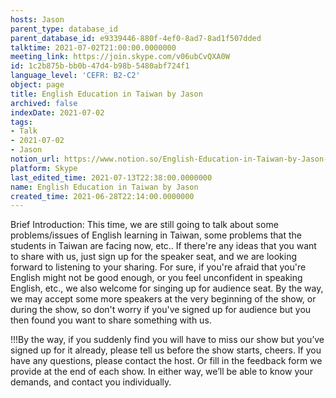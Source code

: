 ```yaml
---
hosts: Jason
parent_type: database_id
parent_database_id: e9339446-880f-4ef0-8ad7-8ad1f507dded
talktime: 2021-07-02T21:00:00.0000000
meeting_link: https://join.skype.com/v06ubCvQXA0W
id: 1c2b875b-bb0b-47d4-b98b-5480abf724f1
language_level: 'CEFR: B2-C2'
object: page
title: English Education in Taiwan by Jason
archived: false
indexDate: 2021-07-02
tags:
- Talk
- 2021-07-02
- Jason
notion_url: https://www.notion.so/English-Education-in-Taiwan-by-Jason-1c2b875bbb0b47d4b98b5480abf724f1
platform: Skype
last_edited_time: 2021-07-13T22:38:00.0000000
name: English Education in Taiwan by Jason
created_time: 2021-06-28T22:14:00.0000000
---
```




Brief Introduction: This time, we are still going to talk about some problems/issues of English learning in Taiwan, some problems that the students in Taiwan are facing now, etc.. If there're any ideas that you want to share with us, just sign up for the speaker seat, and we are looking forward to listening to your sharing. 
For sure, if you're afraid that you're English might not be good enough, or you feel unconfident in speaking English, etc., we also welcome for singing up for audience seat. By the way, we may accept some more speakers at the very beginning of the show, or during the show, so don't worry if you've signed up for audience but you then found you want to share something with us.

!!!By the way, if you suddenly find you will have to miss our show but you’ve signed up for it already, please tell us before the show starts, cheers.
If you have any questions, please contact the host. Or fill in the feedback form we provide at the end of each show. In either way, we’ll be able to know your demands, and contact you individually.

